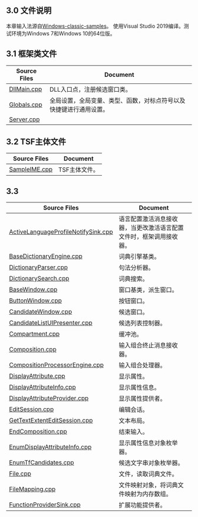 ## 3.0 文件说明

本章输入法源自[Windows-classic-samples](https://github.com/microsoft/Windows-classic-samples/tree/main/Samples/IME)。
使用Visual Studio 2019编译。测试环境为Windows 7和Windows 10的64位版。

## 3.1 框架类文件

Source Files					|Document
-|-
[DllMain.cpp](doc/DllMain.md)	|DLL入口点，注册候选窗口类。
[Globals.cpp](doc/Globals.md)	|全局设置，全局变量、类型、函数，对标点符号以及快捷键进行通用设置。
[Server.cpp](doc/Server.md)		|

## 3.2 TSF主体文件

Source Files						|Document
-|-
[SampleIME.cpp](doc/SampleIME.md)	|TSF主体文件。

## 3.3 

Source Files																	|Document
-|-
[ActiveLanguageProfileNotifySink.cpp](doc/ActiveLanguageProfileNotifySink.md)	|语言配置激活消息接收器，当更改激活语言配置文件时，框架调用接收器。
[BaseDictionaryEngine.cpp](doc/BaseDictionaryEngine.md)							|词典引擎基类。
[DictionaryParser.cpp](doc/DictionaryParser.md)									|句法分析器。
[DictionarySearch.cpp](doc/DictionarySearch.md)									|词典搜索。
[BaseWindow.cpp](doc/BaseWindow.md)												|窗口基类，派生窗口。
[ButtonWindow.cpp](doc/ButtonWindow.md)											|按钮窗口。
[CandidateWindow.cpp](doc/CandidateWindow.md)									|候选窗口。
[CandidateListUIPresenter.cpp](doc/CandidateListUIPresenter.md)					|候选列表控制器。
[Compartment.cpp](doc/Compartment.md)											|缓冲池。
[Composition.cpp](doc/Composition.md)											|输入组合终止消息接收器。
[CompositionProcessorEngine.cpp](doc/CompositionProcessorEngine.md)				|输入组合处理器。
[DisplayAttribute.cpp](doc/DisplayAttribute.md)									|显示属性。
[DisplayAttributeInfo.cpp](doc/DisplayAttributeInfo.md)							|显示属性信息。
[DisplayAttributeProvider.cpp](doc/DisplayAttributeProvider.md)					|显示属性提供者。
[EditSession.cpp](doc/EditSession.md)											|编辑会话。
[GetTextExtentEditSession.cpp](doc/GetTextExtentEditSession.md)					|文本布局。
[EndComposition.cpp](doc/EndComposition.md)										|结束输入。
[EnumDisplayAttributeInfo.cpp](doc/EnumDisplayAttributeInfo.md)					|显示属性信息对象枚举器。
[EnumTfCandidates.cpp](doc/EnumTfCandidates.md)									|候选文字串对象枚举器。
[File.cpp](doc/File.md)															|文件，读取词典文件。
[FileMapping.cpp](doc/FileMapping.md)											|文件映射对象，将词典文件映射为内存数组。
[FunctionProviderSink.cpp](doc/FunctionProviderSink.md)							|扩展功能提供者。









